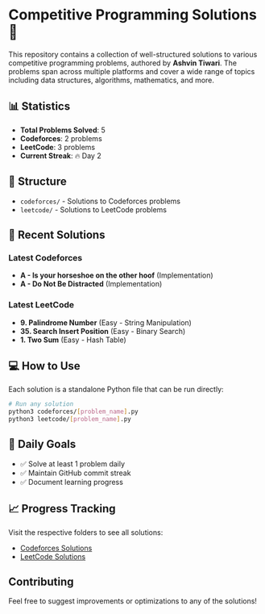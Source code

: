 # Competitive Programming Solutions 🧠

This repository contains a collection of well-structured solutions to various competitive programming problems, authored by **Ashvin Tiwari**. The problems span across multiple platforms and cover a wide range of topics including data structures, algorithms, mathematics, and more.

## 📊 Statistics

- **Total Problems Solved**: 5
- **Codeforces**: 2 problems
- **LeetCode**: 3 problems
- **Current Streak**: 🔥 Day 2

## 📁 Structure

- `codeforces/` - Solutions to Codeforces problems
- `leetcode/` - Solutions to LeetCode problems

## 🚀 Recent Solutions

### Latest Codeforces
- **A - Is your horseshoe on the other hoof** (Implementation)
- **A - Do Not Be Distracted** (Implementation)

### Latest LeetCode  
- **9. Palindrome Number** (Easy - String Manipulation)
- **35. Search Insert Position** (Easy - Binary Search)
- **1. Two Sum** (Easy - Hash Table)

## 💻 How to Use

Each solution is a standalone Python file that can be run directly:

```bash
# Run any solution
python3 codeforces/[problem_name].py
python3 leetcode/[problem_name].py
```

## 🎯 Daily Goals

- ✅ Solve at least 1 problem daily
- ✅ Maintain GitHub commit streak
- ✅ Document learning progress

## 📈 Progress Tracking

Visit the respective folders to see all solutions:
- [Codeforces Solutions](./codeforces/)
- [LeetCode Solutions](./leetcode/)

## Contributing

Feel free to suggest improvements or optimizations to any of the solutions!
